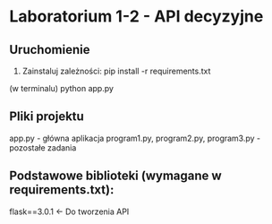 # Laboratorium 1-2 - API decyzyjne

## Uruchomienie
1. Zainstaluj zależności:
   pip install -r requirements.txt

(w terminalu)  python app.py

## Pliki projektu
app.py - główna aplikacja
program1.py, program2.py, program3.py - pozostałe zadania

## Podstawowe biblioteki (wymagane w requirements.txt):
flask==3.0.1 <- Do tworzenia API


